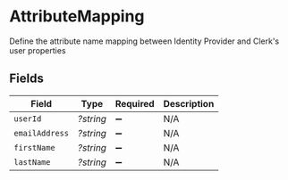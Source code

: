 # AttributeMapping

Define the attribute name mapping between Identity Provider and Clerk's user properties


## Fields

| Field              | Type               | Required           | Description        |
| ------------------ | ------------------ | ------------------ | ------------------ |
| `userId`           | *?string*          | :heavy_minus_sign: | N/A                |
| `emailAddress`     | *?string*          | :heavy_minus_sign: | N/A                |
| `firstName`        | *?string*          | :heavy_minus_sign: | N/A                |
| `lastName`         | *?string*          | :heavy_minus_sign: | N/A                |